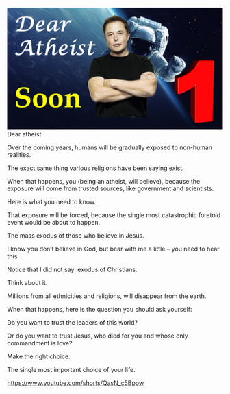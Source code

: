![Video cover image](./cover.jpg "cover photo")
Dear atheist

Over the coming years, humans will be gradually exposed to non-human realities.

The exact same thing various religions have been saying exist.

When that happens, you (being an atheist, will believe), because the exposure will come from trusted sources, like government and scientists.

Here is what you need to know.

That exposure will be forced, because the single most catastrophic foretold event would be about to happen.

The mass exodus of those who believe in Jesus.

I know you don’t believe in God, but bear with me a little – you need to hear this.

Notice that I did not say: exodus of Christians. 

Think about it.

Millions from all ethnicities and religions, will disappear from the earth.

When that happens, here is the question you should ask yourself:

Do you want to trust the leaders of this world?

Or do you want to trust Jesus, who died for you and whose only commandment is love?

Make the right choice.

The single most important choice of your life.

https://www.youtube.com/shorts/QasN_c5Bpow
